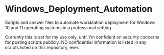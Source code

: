 # Windows_Deployment_Automation
Scripts and answer files to automate worsktation deployment for Windows 10 and 11 operating systems in a professional setting. 

Currently this is set for my use only, until I'm confident on security concerns for posting scripts publicly. NO confidential information is listed in any scripts listed on this repository, ever. 
